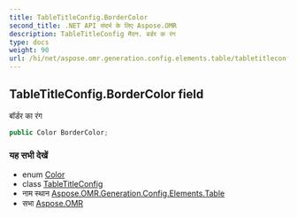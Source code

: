 ```yaml
---
title: TableTitleConfig.BorderColor
second_title: .NET API संदर्भ के लिए Aspose.OMR
description: TableTitleConfig मैदन. बर्डर क रंग
type: docs
weight: 90
url: /hi/net/aspose.omr.generation.config.elements.table/tabletitleconfig/bordercolor/
---
```

## TableTitleConfig.BorderColor field

बॉर्डर का रंग

```csharp
public Color BorderColor;
```

### यह सभी देखें

* enum [Color](../../../aspose.omr.generation/color/)
* class [TableTitleConfig](../)
* नाम स्थान [Aspose.OMR.Generation.Config.Elements.Table](../../tabletitleconfig/)
* सभा [Aspose.OMR](../../../)


